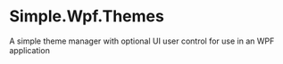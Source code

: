 Simple.Wpf.Themes
=================

A simple theme manager with optional UI user control for use in an WPF application
